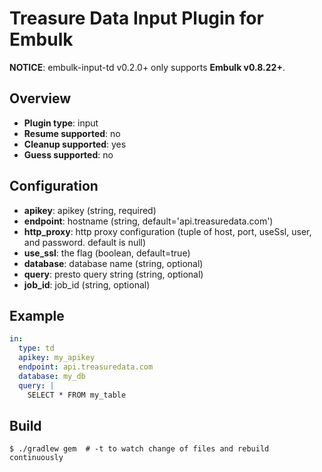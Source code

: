 # Treasure Data Input Plugin for Embulk

**NOTICE**: embulk-input-td v0.2.0+ only supports **Embulk v0.8.22+**.

## Overview

* **Plugin type**: input
* **Resume supported**: no
* **Cleanup supported**: yes
* **Guess supported**: no

## Configuration

- **apikey**: apikey (string, required)
- **endpoint**: hostname (string, default='api.treasuredata.com')
- **http_proxy**: http proxy configuration (tuple of host, port, useSsl, user, and password. default is null)
- **use_ssl**: the flag (boolean, default=true)
- **database**: database name (string, optional)
- **query**: presto query string (string, optional)
- **job_id**: job_id (string, optional)

## Example

```yaml
in:
  type: td
  apikey: my_apikey
  endpoint: api.treasuredata.com
  database: my_db
  query: |
    SELECT * FROM my_table
```
## Build

```
$ ./gradlew gem  # -t to watch change of files and rebuild continuously
```
